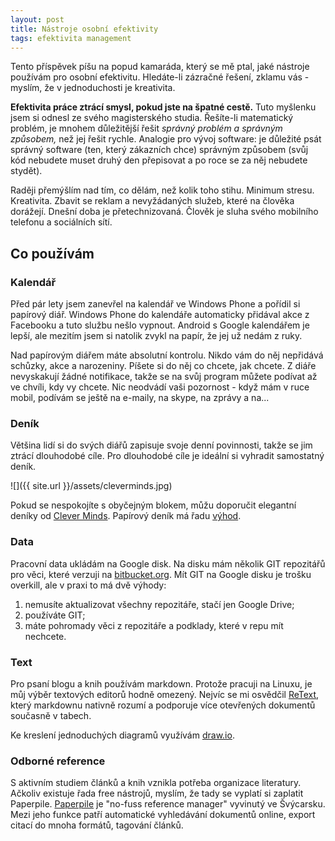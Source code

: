 ```yaml
---
layout: post
title: Nástroje osobní efektivity
tags: efektivita management
---
```


Tento příspěvek píšu na popud kamaráda, který se mě ptal,
jaké nástroje používám pro osobní efektivitu. Hledáte-li zázračné řešení,
zklamu vás - myslím, že v jednoduchosti je kreativita.

**Efektivita práce ztrácí smysl, pokud jste na špatné cestě.**
Tuto myšlenku jsem si odnesl ze svého magisterského studia.
Řešíte-li matematický problém, je mnohem důležitější řešit
*správný problém a správným způsobem,* než jej řešit rychle.
Analogie pro vývoj software: je důležité psát správný software
(ten, který zákazních chce) správným způsobem (svůj kód
nebudete muset druhý den přepisovat a po roce se za něj
nebudete stydět).

Raději přemýšlím nad tím, co dělám, než kolik toho stihu.
Minimum stresu. Kreativita. Zbavit se reklam a nevyžádaných služeb,
které na člověka dorážejí. Dnešní doba je přetechnizovaná.
Člověk je sluha svého mobilního telefonu a sociálních sítí.

## Co používám

### Kalendář

Před pár lety jsem zanevřel na kalendář ve Windows Phone a pořídil si papírový
diář. Windows Phone do kalendáře automaticky přidával akce z Facebooku a tuto
službu nešlo vypnout. Android s Google kalendářem je lepší, ale mezitím jsem si natolik zvykl
na papír, že jej už nedám z ruky.

Nad papírovým diářem máte absolutní kontrolu. Nikdo vám do něj nepřidává schůzky,
akce a narozeniny. Píšete si do něj co chcete, jak chcete. Z diáře nevyskakují žádné notifikace,
takže se na svůj program můžete podívat až ve chvíli, kdy vy chcete.
Nic neodvádí vaši pozornost - když mám v ruce mobil, podívám se ještě na e-maily, na skype,
na zprávy a na...

### Deník

Většina lidí si do svých diářů zapisuje svoje denní povinnosti, takže se jim ztrácí dlouhodobé
cíle. Pro dlouhodobé cíle je ideální si vyhradit samostatný deník.

![]({{ site.url }}/assets/cleverminds.jpg)

Pokud se nespokojíte s obyčejným blokem, můžu doporučit elegantní deníky
od [Clever Minds](https://www.cleverminds.eu). Papírový deník má řadu
[výhod](https://www.cleverminds.eu/jmsblog/Vyrobky-v-praxi/67_5-duvodu-proc-je-papirovy-diar-presne-to-co-potrebujetes).

### Data

Pracovní data ukládám na Google disk. Na disku mám několik GIT repozitářů pro věci,
které verzuji na [bitbucket.org](https://bitbucket.org/). Mít GIT na Google disku je trošku
overkill, ale v praxi to má dvě výhody:

1. nemusíte aktualizovat všechny repozitáře, stačí jen Google Drive;
2. používáte GIT;
3. máte pohromady věci z repozitáře a podklady, které v repu mít nechcete.

### Text

Pro psaní blogu a knih používám markdown. Protože pracuji na Linuxu, je můj výběr textových
editorů hodně omezený. Nejvíc se mi osvědčil
[ReText](https://github.com/retext-project/retext), který markdownu nativně rozumí a podporuje
více otevřených dokumentů současně v tabech.

Ke kreslení jednoduchých diagramů využívám [draw.io](draw.io).

### Odborné reference

S aktivním studiem článků a knih vznikla potřeba organizace literatury.
Ačkoliv existuje řada free nástrojů, myslím, že tady se vyplatí si zaplatit Paperpile.
[Paperpile](paperpile.com) je "no-fuss reference manager" vyvinutý ve Švýcarsku. Mezi jeho funkce
patří automatické vyhledávání dokumentů online, export citací do mnoha formátů, tagování článků.

